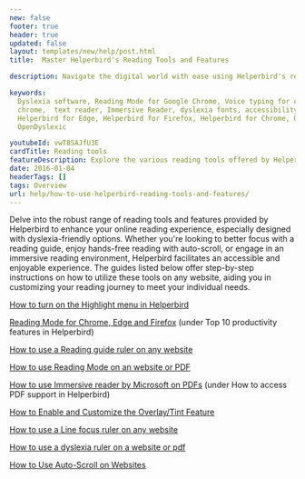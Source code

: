 ```yaml
---
new: false
footer: true
header: true
updated: false
layout: templates/new/help/post.html
title:  Master Helperbird's Reading Tools and Features

description: Navigate the digital world with ease using Helperbird's reading tools and features, designed with dyslexia-friendly options. Our help guides provide detailed steps to personalize your reading experience on any website. Learn how to use a reading guide, auto-scroll, immersive reader, and more to enhance accessibility and focus. Whether you are a student, a professional, or someone looking to make online reading more enjoyable, our guides empower you to harness the full capabilities of Helperbird's features.

keywords:
  Dyslexia software, Reading Mode for Google Chrome, Voice typing for chrome, Text to speech for
  chrome,  text reader, Immersive Reader, dyslexia fonts, accessibility software, dyslexia software,
  Helperbird for Edge, Helperbird for Firefox, Helperbird for Chrome, Opendyslexic for Chrome,
  OpenDyslexic

youtubeId: vwT8SAJfU3E
cardTitle: Reading tools
featureDescription: Explore the various reading tools offered by Helperbird to enhance your browsing experience.
date: 2016-01-04
headerTags: []
tags: Overview
url: help/how-to-use-helperbird-reading-tools-and-features/
---
```


Delve into the robust range of reading tools and features provided by Helperbird to enhance your online reading experience, especially designed with dyslexia-friendly options. Whether you're looking to better focus with a reading guide, enjoy hands-free reading with auto-scroll, or engage in an immersive reading environment, Helperbird facilitates an accessible and enjoyable experience. The guides listed below offer step-by-step instructions on how to utilize these tools on any website, aiding you in customizing your reading journey to meet your individual needs.








[How to turn on the Highlight menu in Helperbird](https://www.helperbird.com/help/how-to-turn-on-the-highlight-menu-in-helperbird)

[Reading Mode for Chrome, Edge and Firefox](https://www.helperbird.com/help/top-10-productivity-features-in-helperbird) (under Top 10 productivity features in Helperbird)

[How to use a Reading guide ruler on any website](https://www.helperbird.com/help/how-to-use-a-reading-guide-ruler-on-any-website)

[How to use Reading Mode on an website or PDF](https://www.helperbird.com/help/how-to-use-reading-mode-on-an-website-or-pdf)

[How to use Immersive reader by Microsoft on PDFs](https://www.helperbird.com/help/how-to-access-pdf-support-in-helperbird) (under How to access PDF support in Helperbird)

[How to Enable and Customize the Overlay/Tint Feature](https://www.helperbird.com/help/how-to-enable-and-customize-the-overlay-tint-feature-in)

[How to use a Line focus ruler on any website](https://www.helperbird.com/help/how-to-use-a-line-focus-ruler-on-any-website)

[How to use a dyslexia ruler on a website or pdf](https://www.helperbird.com/help/how-to-use-a-dyslexia-ruler-on-a-website-or-pdf)

[How to Use Auto-Scroll on Websites](https://www.helperbird.com/help/how-to-use-auto-scroll-on-websites)

